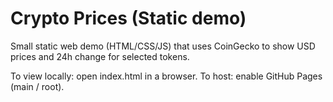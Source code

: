 # Crypto Prices (Static demo)

Small static web demo (HTML/CSS/JS) that uses CoinGecko to show USD prices and 24h change for selected tokens.

To view locally: open index.html in a browser.
To host: enable GitHub Pages (main / root).
